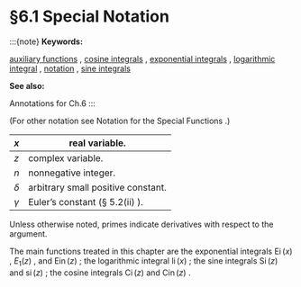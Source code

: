 # §6.1 Special Notation

:::{note}
**Keywords:**

[auxiliary functions](http://dlmf.nist.gov/search/search?q=auxiliary%20functions) , [cosine integrals](http://dlmf.nist.gov/search/search?q=cosine%20integrals) , [exponential integrals](http://dlmf.nist.gov/search/search?q=exponential%20integrals) , [logarithmic integral](http://dlmf.nist.gov/search/search?q=logarithmic%20integral) , [notation](http://dlmf.nist.gov/search/search?q=notation) , [sine integrals](http://dlmf.nist.gov/search/search?q=sine%20integrals)

**See also:**

Annotations for Ch.6
:::

(For other notation see Notation for the Special Functions .)


| $x$ | real variable. |
|---|---|
| $z$ | complex variable. |
| $n$ | nonnegative integer. |
| $\delta$ | arbitrary small positive constant. |
| $\gamma$ | Euler’s constant (§ 5.2(ii) ). |


Unless otherwise noted, primes indicate derivatives with respect to the argument.

The main functions treated in this chapter are the exponential integrals $\operatorname{Ei}\left(x\right)$ , $E_{1}\left(z\right)$ , and $\operatorname{Ein}\left(z\right)$ ; the logarithmic integral $\operatorname{li}\left(x\right)$ ; the sine integrals $\operatorname{Si}\left(z\right)$ and $\operatorname{si}\left(z\right)$ ; the cosine integrals $\operatorname{Ci}\left(z\right)$ and $\operatorname{Cin}\left(z\right)$ .
